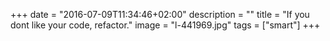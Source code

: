 +++
date = "2016-07-09T11:34:46+02:00"
description = ""
title = "If you dont like your code, refactor."
image = "l-441969.jpg"
tags = ["smart"]
+++

